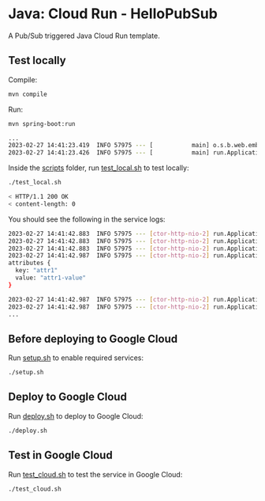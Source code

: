 # Java: Cloud Run - HelloPubSub

 A Pub/Sub triggered Java Cloud Run template.

## Test locally

Compile:

```sh
mvn compile
```

Run:

```sh
mvn spring-boot:run

...
2023-02-27 14:41:23.419  INFO 57975 --- [           main] o.s.b.web.embedded.netty.NettyWebServer  : Netty started on port 8080
2023-02-27 14:41:23.426  INFO 57975 --- [           main] run.Application                          : Started Application in 1.573 seconds (JVM running for 1.951)
```

Inside the [scripts](scripts) folder, run [test_local.sh](scripts/test.sh) to
test locally:

```sh
./test_local.sh

< HTTP/1.1 200 OK
< content-length: 0
```

You should see the following in the service logs:

```sh
2023-02-27 14:41:42.883  INFO 57975 --- [ctor-http-nio-2] run.Application                          : Id: 6308619096677818
2023-02-27 14:41:42.883  INFO 57975 --- [ctor-http-nio-2] run.Application                          : Source: //pubsub.googleapis.com/projects/MY-PROJECT/topics/MY-TOPIC
2023-02-27 14:41:42.883  INFO 57975 --- [ctor-http-nio-2] run.Application                          : Type: google.cloud.pubsub.topic.v1.messagePublished
2023-02-27 14:41:42.987  INFO 57975 --- [ctor-http-nio-2] run.Application                          : Message: data: "Hello World"
attributes {
  key: "attr1"
  value: "attr1-value"
}

2023-02-27 14:41:42.987  INFO 57975 --- [ctor-http-nio-2] run.Application                          : TextData: Hello World
2023-02-27 14:41:42.987  INFO 57975 --- [ctor-http-nio-2] run.Application                          : Subscription: projects/MY-PROJECT/subscriptions/MY-SUB
...

```

## Before deploying to Google Cloud

Run [setup.sh](scripts/setup.sh) to enable required services:

```sh
./setup.sh
```

## Deploy to Google Cloud

Run [deploy.sh](scripts/deploy.sh) to deploy to Google Cloud:

```sh
./deploy.sh
```

## Test in Google Cloud

Run [test_cloud.sh](scripts/test_cloud.sh) to test the service in Google Cloud:

```sh
./test_cloud.sh
```
